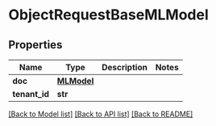 # ObjectRequestBaseMLModel

## Properties
Name | Type | Description | Notes
------------ | ------------- | ------------- | -------------
**doc** | [**MLModel**](MLModel.md) |  | 
**tenant_id** | **str** |  | 

[[Back to Model list]](../README.md#documentation-for-models) [[Back to API list]](../README.md#documentation-for-api-endpoints) [[Back to README]](../README.md)

